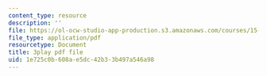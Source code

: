 ```yaml
---
content_type: resource
description: ''
file: https://ol-ocw-studio-app-production.s3.amazonaws.com/courses/15-071-the-analytics-edge-spring-2017/1e725c0b608ae5dc42b33b497a546a98_JcAB1JeDs8Y.pdf
file_type: application/pdf
resourcetype: Document
title: 3play pdf file
uid: 1e725c0b-608a-e5dc-42b3-3b497a546a98
---
```

